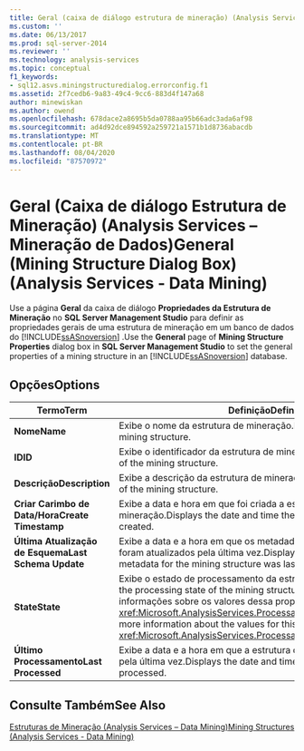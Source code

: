 ```yaml
---
title: Geral (caixa de diálogo estrutura de mineração) (Analysis Services-Mineração de dados) | Microsoft Docs
ms.custom: ''
ms.date: 06/13/2017
ms.prod: sql-server-2014
ms.reviewer: ''
ms.technology: analysis-services
ms.topic: conceptual
f1_keywords:
- sql12.asvs.miningstructuredialog.errorconfig.f1
ms.assetid: 2f7cedb6-9a83-49c4-9cc6-883d4f147a68
author: minewiskan
ms.author: owend
ms.openlocfilehash: 678dace2a8695b5da0788aa95b66adc3ada6af98
ms.sourcegitcommit: ad4d92dce894592a259721a1571b1d8736abacdb
ms.translationtype: MT
ms.contentlocale: pt-BR
ms.lasthandoff: 08/04/2020
ms.locfileid: "87570972"
---
```

# <a name="general-mining-structure-dialog-box-analysis-services---data-mining"></a><span data-ttu-id="91f29-102">Geral (Caixa de diálogo Estrutura de Mineração) (Analysis Services – Mineração de Dados)</span><span class="sxs-lookup"><span data-stu-id="91f29-102">General (Mining Structure Dialog Box) (Analysis Services - Data Mining)</span></span>
  <span data-ttu-id="91f29-103">Use a página **Geral** da caixa de diálogo **Propriedades da Estrutura de Mineração** no **SQL Server Management Studio** para definir as propriedades gerais de uma estrutura de mineração em um banco de dados do [!INCLUDE[ssASnoversion](../includes/ssasnoversion-md.md)] .</span><span class="sxs-lookup"><span data-stu-id="91f29-103">Use the **General** page of **Mining Structure Properties** dialog box in **SQL Server Management Studio** to set the general properties of a mining structure in an [!INCLUDE[ssASnoversion](../includes/ssasnoversion-md.md)] database.</span></span>  
  
## <a name="options"></a><span data-ttu-id="91f29-104">Opções</span><span class="sxs-lookup"><span data-stu-id="91f29-104">Options</span></span>  
  
|<span data-ttu-id="91f29-105">Termo</span><span class="sxs-lookup"><span data-stu-id="91f29-105">Term</span></span>|<span data-ttu-id="91f29-106">Definição</span><span class="sxs-lookup"><span data-stu-id="91f29-106">Definition</span></span>|  
|----------|----------------|  
|<span data-ttu-id="91f29-107">**Nome**</span><span class="sxs-lookup"><span data-stu-id="91f29-107">**Name**</span></span>|<span data-ttu-id="91f29-108">Exibe o nome da estrutura de mineração.</span><span class="sxs-lookup"><span data-stu-id="91f29-108">Displays the name of the mining structure.</span></span>|  
|<span data-ttu-id="91f29-109">**ID**</span><span class="sxs-lookup"><span data-stu-id="91f29-109">**ID**</span></span>|<span data-ttu-id="91f29-110">Exibe o identificador da estrutura de mineração.</span><span class="sxs-lookup"><span data-stu-id="91f29-110">Displays the identifier of the mining structure.</span></span>|  
|<span data-ttu-id="91f29-111">**Descrição**</span><span class="sxs-lookup"><span data-stu-id="91f29-111">**Description**</span></span>|<span data-ttu-id="91f29-112">Exibe a descrição da estrutura de mineração.</span><span class="sxs-lookup"><span data-stu-id="91f29-112">Displays the description of the mining structure.</span></span>|  
|<span data-ttu-id="91f29-113">**Criar Carimbo de Data/Hora**</span><span class="sxs-lookup"><span data-stu-id="91f29-113">**Create Timestamp**</span></span>|<span data-ttu-id="91f29-114">Exibe a data e hora em que foi criada a estrutura de mineração.</span><span class="sxs-lookup"><span data-stu-id="91f29-114">Displays the date and time the mining structure was created.</span></span>|  
|<span data-ttu-id="91f29-115">**Última Atualização de Esquema**</span><span class="sxs-lookup"><span data-stu-id="91f29-115">**Last Schema Update**</span></span>|<span data-ttu-id="91f29-116">Exibe a data e a hora em que os metadados da estrutura de mineração foram atualizados pela última vez.</span><span class="sxs-lookup"><span data-stu-id="91f29-116">Displays the date and time the metadata for the mining structure was last updated.</span></span>|  
|<span data-ttu-id="91f29-117">**State**</span><span class="sxs-lookup"><span data-stu-id="91f29-117">**State**</span></span>|<span data-ttu-id="91f29-118">Exibe o estado de processamento da estrutura de mineração.</span><span class="sxs-lookup"><span data-stu-id="91f29-118">Displays the processing state of the mining structure.</span></span> <span data-ttu-id="91f29-119">Para obter mais informações sobre os valores dessa propriedade, consulte <xref:Microsoft.AnalysisServices.ProcessableMajorObject.State%2A>.</span><span class="sxs-lookup"><span data-stu-id="91f29-119">For more information about the values for this property, see <xref:Microsoft.AnalysisServices.ProcessableMajorObject.State%2A>.</span></span>|  
|<span data-ttu-id="91f29-120">**Último Processamento**</span><span class="sxs-lookup"><span data-stu-id="91f29-120">**Last Processed**</span></span>|<span data-ttu-id="91f29-121">Exibe a data e a hora em que a estrutura de mineração foi processada pela última vez.</span><span class="sxs-lookup"><span data-stu-id="91f29-121">Displays the date and time the mining structure was last processed.</span></span>|  
  
## <a name="see-also"></a><span data-ttu-id="91f29-122">Consulte Também</span><span class="sxs-lookup"><span data-stu-id="91f29-122">See Also</span></span>  
 [<span data-ttu-id="91f29-123">Estruturas de Mineração &#40;Analysis Services – Data Mining&#41;</span><span class="sxs-lookup"><span data-stu-id="91f29-123">Mining Structures &#40;Analysis Services - Data Mining&#41;</span></span>](data-mining/mining-structures-analysis-services-data-mining.md)  
  
  
